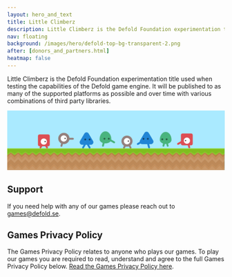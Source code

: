 ```yaml
---
layout: hero_and_text
title: Little Climberz
description: Little Climberz is the Defold Foundation experimentation title used when testing the capabilities of the Defold game engine.
nav: floating
background: /images/hero/defold-top-bg-transparent-2.png
after: [donors_and_partners.html]
heatmap: false
---
```


Little Climberz is the Defold Foundation experimentation title used when testing the capabilities of the Defold game engine. It will be published to as many of the supported platforms as possible and over time with various combinations of third party libraries.

![](images/little-climberz.png)


## Support

If you need help with any of our games please reach out to [games@defold.se](mailto:games@defold.se).


## Games Privacy Policy

The Games Privacy Policy relates to anyone who plays our games. To play our games you are required to read, understand and agree to the full Games Privacy Policy below. [Read the Games Privacy Policy here](/games/privacy-policy).

